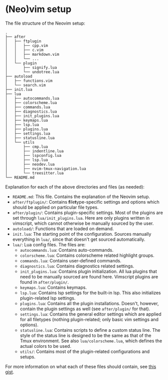 # (Neo)vim setup

The file structure of the Neovim setup:

```
.
├── after
│   ├── ftplugin
│   │   ├── cpp.vim
│   │   ├── c.vim
│   │   ├── markdown.vim
│   │   └── ...
│   └── plugin
│       ├── signify.lua
│       └── undotree.lua
├── autoload
│   ├── functions.vim
│   └── search.vim
├── init.lua
├── lua
│   ├── autocommands.lua
│   ├── colorscheme.lua
│   ├── commands.lua
│   ├── diagnostics.lua
│   ├── init_plugins.lua
│   ├── keymaps.lua
│   ├── lsp.lua
│   ├── plugins.lua
│   ├── settings.lua
│   ├── statusline.lua
│   └── utils
│       ├── cmp.lua
│       ├── indentline.lua
│       ├── lspconfig.lua
│       ├── lsp.lua
│       ├── neodev.lua
│       ├── nvim-tmux-navigation.lua
│       └── treesitter.lua
└── README.md
```

Explanation for each of the above directories and files (as needed):
- `README.md`: This file. Contains the explanation of the Neovim setup.
- `after/ftplugin/`: Contains **f**ile**t**ype-specific settings and options
  which should be applied on particular file types.
- `after/plugin/`: Contains plugin-specific settings. Most of the plugins are
  set through `lua/init_plugins.lua`. Here are only plugins written in
  vimscript, which cannot otherwise be manually sourced by the user.
- `autoload/`: Functions that are loaded on demand.
- `init.lua`: The starting point of the configuration. Sources manually
  everything in `lua/`, since that doesn't get sourced automatically.
- `lua/`: Lua config files. The files are:
    - `autocommands.lua`: Contains auto-commands.
    - `colorscheme.lua`: Contains colorscheme related highlight groups.
    - `commands.lua`: Contains user-defined commands.
    - `diagnostics.lua`: Contains diagnostics related settings.
    - `init_plugins.lua`: Contains plugin initialization. All lua plugins that
      need to be manually sourced are found here. Vimscript plugins are found in
      `after/plugin/`.
    - `keymaps.lua`: Contains keymaps.
    - `lsp.lua`: Contains lsp settings for the built-in lsp. This also
      initializes plugin-related lsp settings.
    - `plugins.lua`: Contains all the plugin installations. Doesn't, however,
      contain the plugin settings as well (see `after/plugin/` for that).
    - `settings.lua`: Contains the general editor settings which are applied for
      all filetypes (nothing plugin-related; only basic vim settings and
      options).
    - `statusline.lua`: Contains scripts to define a custom status line. The
      style of the status line is designed to be the same as that of the Tmux
      environment. See also `lua/colorscheme.lua`, which defines the actual
      colors to be used.
    - `utils/`: Contains most of the plugin-related configurations and setups.

For more information on what each of these files should contain, see [this
gist](https://gist.github.com/nelstrom/1056049/784e252c3de653e204e9e128653010e19fbd493f).
